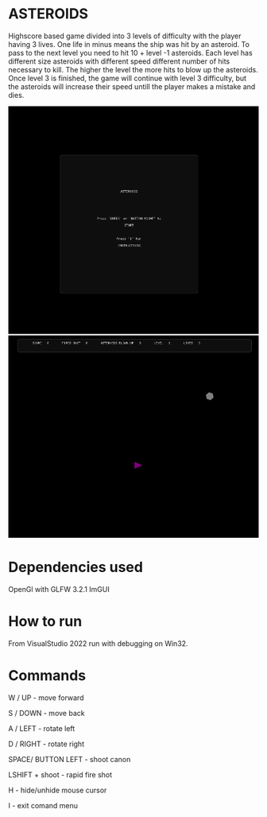 
# ASTEROIDS

Highscore based game divided into 3 levels of difficulty with the player having 3 lives. 
One life in minus means the ship was hit by an asteroid. To pass to the next level you need 
to hit 10 + level -1 asteroids. Each level has different size asteroids with different speed 
different number of hits necessary to kill. The higher the level the more hits to blow up the 
asteroids. Once level 3 is finished, the game will continue with level 3 difficulty, but the 
asteroids will increase their speed untill the player makes a mistake and dies.

<img src="Pictures/menu.png">

<img src="Pictures/game.png">

# Dependencies used

OpenGl with GLFW 3.2.1 
ImGUI

# How to run

From VisualStudio 2022 run with debugging on Win32.

# Commands

W / UP			  -	move forward

S / DOWN			-	move back

A / LEFT			-	rotate left

D / RIGHT			-	rotate right

SPACE/ BUTTON LEFT	-	shoot canon

LSHIFT + shoot		-	rapid fire shot

H				-	hide/unhide mouse cursor

I				-	exit comand menu
